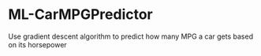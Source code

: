 # ML-CarMPGPredictor
Use gradient descent algorithm to predict how many MPG a car gets based on its horsepower
